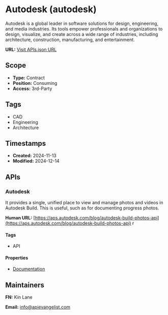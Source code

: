 # Autodesk (autodesk)
Autodesk is a global leader in software solutions for design, engineering, and media industries. Its tools empower professionals and organizations to design, visualize, and create across a wide range of industries, including architecture, construction, manufacturing, and entertainment.

**URL:** [Visit APIs.json URL](https://raw.githubusercontent.com/api-search/autodesk/refs/heads/main/apis.yml)

## Scope

- **Type:** Contract 
- **Position:** Consuming 
- **Access:** 3rd-Party 

## Tags

- CAD
- Engineering
- Architecture

## Timestamps

- **Created:** 2024-11-13 
- **Modified:** 2024-12-14 

## APIs

### Autodesk
It provides a single, unified place to view and manage photos and videos in Autodesk Build. This is useful, such as for documenting progress photos.

**Human URL:** [https://aps.autodesk.com/blog/autodesk-build-photos-api](https://aps.autodesk.com/blog/autodesk-build-photos-api)
r

#### Tags

- API

#### Properties

- [Documentation](https://aps.autodesk.com/blog/autodesk-build-photos-api)

## Maintainers

**FN:** Kin Lane

**Email:** info@apievangelist.com

